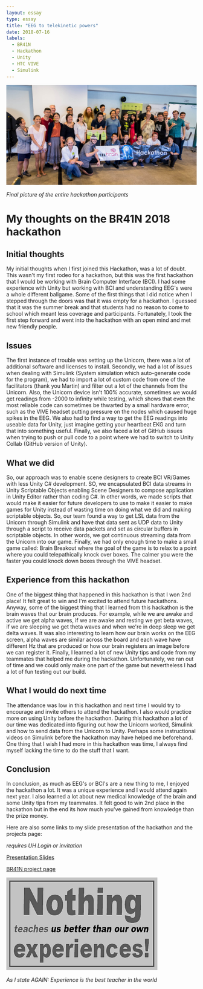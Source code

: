 ```yaml
---
layout: essay
type: essay
title: "EEG to telekinetic powers"
date: 2018-07-16
labels:
  - BR41N
  - Hackathon
  - Unity
  - HTC VIVE
  - Simulink
---
```


<img class="ui image" src="../images/BR41N.jpg">

*Final picture of the entire hackathon participants*

# My thoughts on the BR41N 2018 hackathon

## Initial thoughts

My initial thoughts when I first joined this Hackathon, was a lot of doubt. This wasn't my first rodeo for a hackathon, but this was the first hackathon that I would be working with Brain Computer Interface (BCI). I had some experience with Unity but working with BCI and understanding EEG's were a whole different ballgame. Some of the first things that I did notice when I stepped through the doors was that it was empty for a hackathon. I guessed that it was the summer break and that students had no reason to come to school which meant less coverage and participants. Fortunately, I took the first step forward and went into the hackathon with an open mind and met new friendly people. 

## Issues

The first instance of trouble was setting up the Unicorn, there was a lot of additional software and licenses to install. Secondly, we had a lot of issues when dealing with Simulink (System simulation which auto-generate code for the program), we had to import a lot of custom code from one of the facilitators (thank you Martin) and filter out a lot of the channels from the Unicorn. Also, the Unicorn device isn't 100% accurate, sometimes we would get readings from -2000 to infinity while testing, which shows that even the most reliable code can sometimes be thwarted by a small hardware error, such as the VIVE headset putting pressure on the nodes which caused huge spikes in the EEG. We also had to find a way to get the EEG readings into useable data for Unity, just imagine getting your heartbeat EKG and turn that into something useful. Finally, we also faced a lot of GitHub issues when trying to push or pull code to a point where we had to switch to Unity Collab (GitHub version of Unity).

## What we did

So, our approach was to enable scene designers to create BCI VR/Games with less Unity C# development. SO, we encapsulated BCI data streams in Unity Scriptable Objects enabling Scene Designers to compose application in Unity Editor rather than coding C#. In other words, we made scripts that would make it easier for future developers to use to make it easier to make games for Unity instead of wasting time on doing what we did and making scriptable objects. So, our team found a way to get LSL data from the Unicorn through Simulink and have that data sent as UDP data to Unity through a script to receive data packets and set as circular buffers in scriptable objects. In other words, we got continuous streaming data from the Unicorn into our game. Finally, we had only enough time to make a small game called: Brain Breakout where the goal of the game is to relax to a point where you could telepathically knock over boxes. The calmer you were the faster you could knock down boxes through the VIVE headset. 

## Experience from this hackathon

One of the biggest thing that happened in this hackathon is that I won 2nd place! It felt great to win and I'm excited to attend future hackathons. Anyway, some of the biggest thing that I learned from this hackathon is the brain waves that our brain produces. For example, while we are awake and active we get alpha waves, if we are awake and resting we get beta waves, if we are sleeping we get theta waves and when we're in deep sleep we get delta waves. It was also interesting to learn how our brain works on the EEG screen, alpha waves are similar across the board and each wave have different Hz that are produced or how our brain registers an image before we can register it. Finally, I learned a lot of new Unity tips and code from my teammates that helped me during the hackathon. Unfortunately, we ran out of time and we could only make one part of the game but nevertheless I had a lot of fun testing out our build. 

## What I would do next time

The attendance was low in this hackathon and next time I would try to encourage and invite others to attend the hackathon. I also would practice more on using Unity before the hackathon. During this hackathon a lot of our time was dedicated into figuring out how the Unicorn worked, Simulink and how to send data from the Unicorn to Unity. Perhaps some instructional videos on Simulink before the hackathon may have helped me beforehand. One thing that I wish I had more in this hackathon was time, I always find myself lacking the time to do the stuff that I want. 

## Conclusion

In conclusion, as much as EEG's or BCI's are a new thing to me, I enjoyed the hackathon a lot. It was a unique experience and I would attend again next year. I also learned a lot about new medical knowledge of the brain and some Unity tips from my teammates. It felt good to win 2nd place in the hackathon but in the end its how much you've gained from knowledge than the prize money.

Here are also some links to my slide presentation of the hackathon and the projects page:

*requires UH Login or invitation* 

<a href="https://docs.google.com/presentation/d/1qGMmZckSgD-ZhXJu-6RnRfd9q0-GP7KBTcf9U5wOa-A/edit?usp=sharing"><i class="large google icon "></i>Presentation Slides</a>

<a href="https://jjhna.github.io/projects/BR41N"><i class="large github icon "></i>BR41N project page</a>

<img class="ui image" src="../images/Experience.png">

*As I state AGAIN: Experience is the best teacher in the world*
